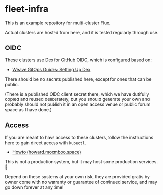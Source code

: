 # fleet-infra

This is an example repository for multi-cluster Flux.

Actual clusters are hosted from here, and it is tested regularly through use.

## OIDC

These clusters use Dex for GitHub OIDC, which is configured based on:

* [Weave GitOps Guides: Setting Up Dex](https://docs.gitops.weave.works/docs/guides/setting-up-dex/#deploy-dex)

There should be no secrets published here, except for ones that can be public.

(There is a published OIDC client secret there, which we have dutifully copied
and reused deliberately, but you should generate your own and probably should
not publish it in an open access venue or public forum space as I have done.)

## Access

If you are meant to have access to these clusters, follow the instructions here
to gain direct access with `kubectl`.

* [Howto (howard.moomboo.space)](https://howto.howard.moomboo.space)

This is not a production system, but it may host some production services. 🤞

Depend on these systems at your own risk, they are provided gratis by owner
come with no warranty or guarantee of continued service, and may go down
forever at any time!

